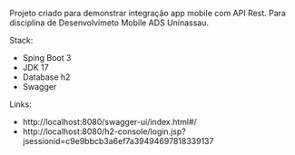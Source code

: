 Projeto criado para demonstrar integração app mobile com API Rest. Para disciplina de Desenvolvimeto Mobile ADS Uninassau.

Stack:
- Sping Boot 3
- JDK 17
- Database h2
- Swagger

Links:
- http://localhost:8080/swagger-ui/index.html#/
- http://localhost:8080/h2-console/login.jsp?jsessionid=c9e9bbcb3a6ef7a39494697818339137
